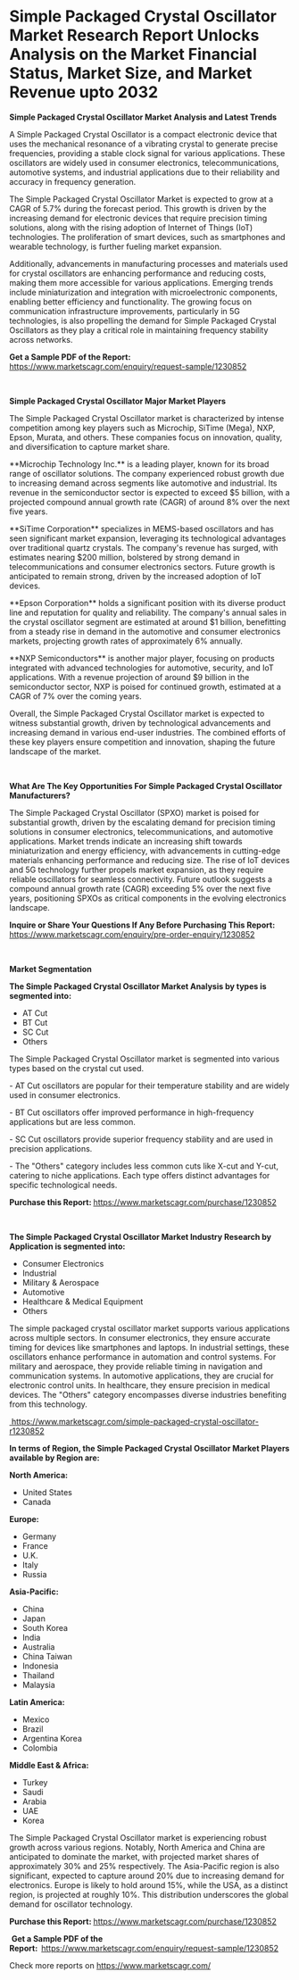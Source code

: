 <p><h1>Simple Packaged Crystal Oscillator Market Research Report Unlocks Analysis on the Market Financial Status, Market Size, and Market Revenue upto 2032</h1></p><p><strong>Simple Packaged Crystal Oscillator Market Analysis and Latest Trends</strong></p>
<p><p>A Simple Packaged Crystal Oscillator is a compact electronic device that uses the mechanical resonance of a vibrating crystal to generate precise frequencies, providing a stable clock signal for various applications. These oscillators are widely used in consumer electronics, telecommunications, automotive systems, and industrial applications due to their reliability and accuracy in frequency generation.</p><p>The Simple Packaged Crystal Oscillator Market is expected to grow at a CAGR of 5.7% during the forecast period. This growth is driven by the increasing demand for electronic devices that require precision timing solutions, along with the rising adoption of Internet of Things (IoT) technologies. The proliferation of smart devices, such as smartphones and wearable technology, is further fueling market expansion. </p><p>Additionally, advancements in manufacturing processes and materials used for crystal oscillators are enhancing performance and reducing costs, making them more accessible for various applications. Emerging trends include miniaturization and integration with microelectronic components, enabling better efficiency and functionality. The growing focus on communication infrastructure improvements, particularly in 5G technologies, is also propelling the demand for Simple Packaged Crystal Oscillators as they play a critical role in maintaining frequency stability across networks.</p></p>
<p><strong>Get a Sample PDF of the Report:&nbsp;</strong> <a href="https://www.marketscagr.com/enquiry/request-sample/1230852?utm_campaign=1889&utm_medium=2&utm_source=Github&utm_content=ia&utm_term=13022025&utm_id=simple-packaged-crystal-oscillator">https://www.marketscagr.com/enquiry/request-sample/1230852</a></p>
<p>&nbsp;</p>
<p><strong>Simple Packaged Crystal Oscillator Major Market Players</strong></p>
<p><p>The Simple Packaged Crystal Oscillator market is characterized by intense competition among key players such as Microchip, SiTime (Mega), NXP, Epson, Murata, and others. These companies focus on innovation, quality, and diversification to capture market share.</p><p>**Microchip Technology Inc.** is a leading player, known for its broad range of oscillator solutions. The company experienced robust growth due to increasing demand across segments like automotive and industrial. Its revenue in the semiconductor sector is expected to exceed $5 billion, with a projected compound annual growth rate (CAGR) of around 8% over the next five years.</p><p>**SiTime Corporation** specializes in MEMS-based oscillators and has seen significant market expansion, leveraging its technological advantages over traditional quartz crystals. The company's revenue has surged, with estimates nearing $200 million, bolstered by strong demand in telecommunications and consumer electronics sectors. Future growth is anticipated to remain strong, driven by the increased adoption of IoT devices.</p><p>**Epson Corporation** holds a significant position with its diverse product line and reputation for quality and reliability. The company's annual sales in the crystal oscillator segment are estimated at around $1 billion, benefitting from a steady rise in demand in the automotive and consumer electronics markets, projecting growth rates of approximately 6% annually.</p><p>**NXP Semiconductors** is another major player, focusing on products integrated with advanced technologies for automotive, security, and IoT applications. With a revenue projection of around $9 billion in the semiconductor sector, NXP is poised for continued growth, estimated at a CAGR of 7% over the coming years.</p><p>Overall, the Simple Packaged Crystal Oscillator market is expected to witness substantial growth, driven by technological advancements and increasing demand in various end-user industries. The combined efforts of these key players ensure competition and innovation, shaping the future landscape of the market.</p></p>
<p>&nbsp;</p>
<p><strong>What Are The Key Opportunities For Simple Packaged Crystal Oscillator Manufacturers?</strong></p>
<p><p>The Simple Packaged Crystal Oscillator (SPXO) market is poised for substantial growth, driven by the escalating demand for precision timing solutions in consumer electronics, telecommunications, and automotive applications. Market trends indicate an increasing shift towards miniaturization and energy efficiency, with advancements in cutting-edge materials enhancing performance and reducing size. The rise of IoT devices and 5G technology further propels market expansion, as they require reliable oscillators for seamless connectivity. Future outlook suggests a compound annual growth rate (CAGR) exceeding 5% over the next five years, positioning SPXOs as critical components in the evolving electronics landscape.</p></p>
<p><strong>Inquire or Share Your Questions If Any Before Purchasing This Report:</strong> <a href="https://www.marketscagr.com/enquiry/pre-order-enquiry/1230852?utm_campaign=1889&utm_medium=2&utm_source=Github&utm_content=ia&utm_term=13022025&utm_id=simple-packaged-crystal-oscillator">https://www.marketscagr.com/enquiry/pre-order-enquiry/1230852</a></p>
<p>&nbsp;</p>
<p><strong>Market Segmentation</strong></p>
<p><strong>The Simple Packaged Crystal Oscillator Market Analysis by types is segmented into:</strong></p>
<p><ul><li>AT Cut</li><li>BT Cut</li><li>SC Cut</li><li>Others</li></ul></p>
<p><p>The Simple Packaged Crystal Oscillator market is segmented into various types based on the crystal cut used. </p><p>- AT Cut oscillators are popular for their temperature stability and are widely used in consumer electronics.  </p><p>- BT Cut oscillators offer improved performance in high-frequency applications but are less common.  </p><p>- SC Cut oscillators provide superior frequency stability and are used in precision applications.  </p><p>- The "Others" category includes less common cuts like X-cut and Y-cut, catering to niche applications. Each type offers distinct advantages for specific technological needs.</p></p>
<p><strong>Purchase this Report:&nbsp;</strong><a href="https://www.marketscagr.com/purchase/1230852?utm_campaign=1889&utm_medium=2&utm_source=Github&utm_content=ia&utm_term=13022025&utm_id=simple-packaged-crystal-oscillator">https://www.marketscagr.com/purchase/1230852</a></p>
<p>&nbsp;</p>
<p><strong>The Simple Packaged Crystal Oscillator Market Industry Research by Application is segmented into:</strong></p>
<p><ul><li>Consumer Electronics</li><li>Industrial</li><li>Military & Aerospace</li><li>Automotive</li><li>Healthcare & Medical Equipment</li><li>Others</li></ul></p>
<p><p>The simple packaged crystal oscillator market supports various applications across multiple sectors. In consumer electronics, they ensure accurate timing for devices like smartphones and laptops. In industrial settings, these oscillators enhance performance in automation and control systems. For military and aerospace, they provide reliable timing in navigation and communication systems. In automotive applications, they are crucial for electronic control units. In healthcare, they ensure precision in medical devices. The "Others" category encompasses diverse industries benefiting from this technology.</p></p>
<p><a href="https://www.marketscagr.com/simple-packaged-crystal-oscillator-r1230852?utm_campaign=1889&utm_medium=2&utm_source=Github&utm_content=ia&utm_term=13022025&utm_id=simple-packaged-crystal-oscillator">&nbsp;https://www.marketscagr.com/simple-packaged-crystal-oscillator-r1230852</a></p>
<p><strong>In terms of Region, the Simple Packaged Crystal Oscillator Market Players available by Region are:</strong></p>
<p>
    <p> <strong> North America: </strong>
        <ul>
            <li>United States</li>
            <li>Canada</li>
        </ul>
        </p> 
    <p> <strong> Europe: </strong>
        <ul>
            <li>Germany</li>
            <li>France</li>
            <li>U.K.</li>
            <li>Italy</li>
            <li>Russia</li>
        </ul>
        </p> 
    <p> <strong> Asia-Pacific: </strong>
        <ul>
            <li>China</li>
            <li>Japan</li>
            <li>South Korea</li>
            <li>India</li>
            <li>Australia</li>
            <li>China Taiwan</li>
            <li>Indonesia</li>
            <li>Thailand</li>
            <li>Malaysia</li>
        </ul>
        </p> 
    <p> <strong> Latin America: </strong>
        <ul>
            <li>Mexico</li>
            <li>Brazil</li>
            <li>Argentina Korea</li>
            <li>Colombia</li>
        </ul>
        </p> 
    <p> <strong> Middle East & Africa: </strong>
        <ul>
            <li>Turkey</li>
            <li>Saudi</li>
            <li>Arabia</li>
            <li>UAE</li>
            <li>Korea</li>
        </ul>
    </p>
    </p>
<p><p>The Simple Packaged Crystal Oscillator market is experiencing robust growth across various regions. Notably, North America and China are anticipated to dominate the market, with projected market shares of approximately 30% and 25% respectively. The Asia-Pacific region is also significant, expected to capture around 20% due to increasing demand for electronics. Europe is likely to hold around 15%, while the USA, as a distinct region, is projected at roughly 10%. This distribution underscores the global demand for oscillator technology.</p></p>
<p><strong>Purchase this Report: </strong><a href="https://www.marketscagr.com/purchase/1230852?utm_campaign=1889&utm_medium=2&utm_source=Github&utm_content=ia&utm_term=13022025&utm_id=simple-packaged-crystal-oscillator">https://www.marketscagr.com/purchase/1230852</a></p>
<p>&nbsp;<strong>Get a Sample PDF of the Report:&nbsp;&nbsp;</strong><a href="https://www.marketscagr.com/enquiry/request-sample/1230852?utm_campaign=1889&utm_medium=2&utm_source=Github&utm_content=ia&utm_term=13022025&utm_id=simple-packaged-crystal-oscillator">https://www.marketscagr.com/enquiry/request-sample/1230852</a></p>
<p><strong></strong></p>
<p>Check more reports on <a href="https://www.marketscagr.com/?utm_campaign=1889&utm_medium=2&utm_source=Github&utm_content=ia&utm_term=13022025&utm_id=simple-packaged-crystal-oscillator">https://www.marketscagr.com/</a></p>